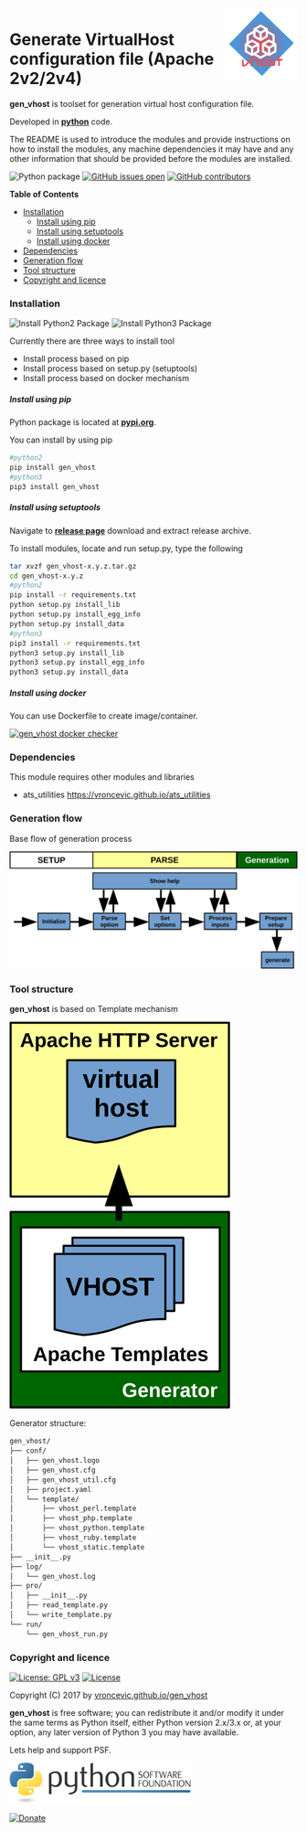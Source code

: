 <img align="right" src="https://raw.githubusercontent.com/vroncevic/gen_vhost/dev/docs/gen_vhost_logo.png" width="25%">

# Generate VirtualHost configuration file (Apache 2v2/2v4)

**gen_vhost** is toolset for generation virtual host configuration file.

Developed in **[python](https://www.python.org/)** code.

The README is used to introduce the modules and provide instructions on
how to install the modules, any machine dependencies it may have and any
other information that should be provided before the modules are installed.

![Python package](https://github.com/vroncevic/gen_vhost/workflows/Python%20package/badge.svg?branch=master)
 [![GitHub issues open](https://img.shields.io/github/issues/vroncevic/gen_vhost.svg)](https://github.com/vroncevic/gen_vhost/issues)
 [![GitHub contributors](https://img.shields.io/github/contributors/vroncevic/gen_vhost.svg)](https://github.com/vroncevic/gen_vhost/graphs/contributors)

<!-- START doctoc generated TOC please keep comment here to allow auto update -->
<!-- DON'T EDIT THIS SECTION, INSTEAD RE-RUN doctoc TO UPDATE -->
**Table of Contents**

- [Installation](#installation)
    - [Install using pip](#install-using-pip)
    - [Install using setuptools](#install-using-setuptools)
    - [Install using docker](#install-using-docker)
- [Dependencies](#dependencies)
- [Generation flow](#generation-flow)
- [Tool structure](#tool-structure)
- [Copyright and licence](#copyright-and-licence)

<!-- END doctoc generated TOC please keep comment here to allow auto update -->

### Installation

![Install Python2 Package](https://github.com/vroncevic/gen_vhost/workflows/Install%20Python2%20Package%20gen_vhost/badge.svg?branch=master) ![Install Python3 Package](https://github.com/vroncevic/gen_vhost/workflows/Install%20Python3%20Package%20gen_vhost/badge.svg?branch=master)

Currently there are three ways to install tool
* Install process based on pip
* Install process based on setup.py (setuptools)
* Install process based on docker mechanism

##### Install using pip

Python package is located at **[pypi.org](https://pypi.org/project/gen_vhost/)**.

You can install by using pip

```bash
#python2
pip install gen_vhost
#python3
pip3 install gen_vhost
```

##### Install using setuptools

Navigate to **[release page](https://github.com/vroncevic/gen_vhost/releases)** download and extract release archive.

To install modules, locate and run setup.py, type the following

```bash
tar xvzf gen_vhost-x.y.z.tar.gz
cd gen_vhost-x.y.z
#python2
pip install -r requirements.txt
python setup.py install_lib
python setup.py install_egg_info
python setup.py install_data
#python3
pip3 install -r requirements.txt
python3 setup.py install_lib
python3 setup.py install_egg_info
python3 setup.py install_data
```

##### Install using docker

You can use Dockerfile to create image/container.

[![gen_vhost docker checker](https://github.com/vroncevic/gen_vhost/workflows/gen_vhost%20docker%20checker/badge.svg)](https://github.com/vroncevic/gen_vhost/actions?query=workflow%3A%22gen_vhost+docker+checker%22)

### Dependencies

This module requires other modules and libraries

* ats_utilities https://vroncevic.github.io/ats_utilities

### Generation flow

Base flow of generation process

![Generation flow](https://raw.githubusercontent.com/vroncevic/gen_vhost/dev/docs/gen_vhost_flow.png)

### Tool structure

**gen_vhost** is based on Template mechanism

![Generator block](https://raw.githubusercontent.com/vroncevic/gen_vhost/dev/docs/gen_vhost.png)

Generator structure:

```bash
gen_vhost/
├── conf/
│   ├── gen_vhost.logo
│   ├── gen_vhost.cfg
│   ├── gen_vhost_util.cfg
│   ├── project.yaml
│   └── template/
│       ├── vhost_perl.template
│       ├── vhost_php.template
│       ├── vhost_python.template
│       ├── vhost_ruby.template
│       └── vhost_static.template
├── __init__.py
├── log/
│   └── gen_vhost.log
├── pro/
│   ├── __init__.py
│   ├── read_template.py
│   └── write_template.py
└── run/
    └── gen_vhost_run.py
```

### Copyright and licence

[![License: GPL v3](https://img.shields.io/badge/License-GPLv3-blue.svg)](https://www.gnu.org/licenses/gpl-3.0) [![License](https://img.shields.io/badge/License-Apache%202.0-blue.svg)](https://opensource.org/licenses/Apache-2.0)

Copyright (C) 2017 by [vroncevic.github.io/gen_vhost](https://vroncevic.github.io/gen_vhost/)

**gen_vhost** is free software; you can redistribute it and/or modify
it under the same terms as Python itself, either Python version 2.x/3.x or,
at your option, any later version of Python 3 you may have available.

Lets help and support PSF.

[![Python Software Foundation](https://raw.githubusercontent.com/vroncevic/gen_vhost/dev/docs/psf-logo-alpha.png)](https://www.python.org/psf/)

[![Donate](https://www.paypalobjects.com/en_US/i/btn/btn_donateCC_LG.gif)](https://psfmember.org/index.php?q=civicrm/contribute/transact&reset=1&id=2)
